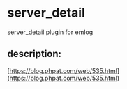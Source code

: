 # server_detail
server_detail plugin for emlog

## description:

[https://blog.phpat.com/web/535.html](https://blog.phpat.com/web/535.html)
